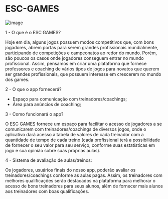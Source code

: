 # ESC-GAMES

![image](https://github.com/RoCanavesso/ESC-GAMES/assets/99855775/c4251e1a-fad6-428e-b38d-ffb9ecb0cb3c)

1 - O que é o ESC GAMES?

Hoje em dia, alguns jogos possuem modos competitivos que, com bons jogadores, abrem portas para serem grandes profissionais mundialmente, participando de competições e campeonatos ao redor do mundo. Porém, são poucos os casos onde jogadores conseguem entrar no mundo profissional. Assim, pensamos em criar uma plataforma que fornece professores e coaching de vários tipos de jogos para novatos que querem ser grandes profissionais, que possuem interesse em crescerem no mundo dos games.

2 - O que o app fornecerá?
  - Espaço para comunicação com treinadores/coachings;
  - Área para anúncios de coaching;

3 - Como funcionará o app?

O ESC GAMES fornece um espaço para facilitar o acesso de jogadores a se comunicarem com treinadores/coachings de diversos jogos, onde o aplicativo dará acesso a tabela de valores de cada treinador com a quantidade de tempo de cada treino (cada profissional terá a possibilidade de fornecer o seu valor para seu serviço, conforme suas estatísticas em jogo e sua opinião sobre suas próprias aulas).

4 - Sistema de avaliação de aulas/treinos:

Os jogadores, usuários finais do nosso app, poderão avaliar os treinadores/coachings conforme as aulas pagas. Assim, os treinadores com melhores qualificações serão destacados na plataforma para melhorar o acesso de bons treinadores para seus alunos, além de fornecer mais alunos aos treinadores com boas qualificações.
